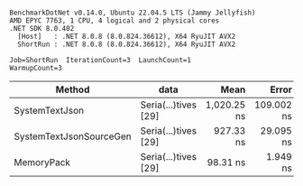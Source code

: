 ```

BenchmarkDotNet v0.14.0, Ubuntu 22.04.5 LTS (Jammy Jellyfish)
AMD EPYC 7763, 1 CPU, 4 logical and 2 physical cores
.NET SDK 8.0.402
  [Host]   : .NET 8.0.8 (8.0.824.36612), X64 RyuJIT AVX2
  ShortRun : .NET 8.0.8 (8.0.824.36612), X64 RyuJIT AVX2

Job=ShortRun  IterationCount=3  LaunchCount=1  
WarmupCount=3  

```
| Method                  | data                 | Mean        | Error      | StdDev   | Min         | Max         | Gen0   | Allocated |
|------------------------ |--------------------- |------------:|-----------:|---------:|------------:|------------:|-------:|----------:|
| SystemTextJson          | Seria(...)tives [29] | 1,020.25 ns | 109.002 ns | 5.975 ns | 1,013.97 ns | 1,025.86 ns | 0.0038 |     464 B |
| SystemTextJsonSourceGen | Seria(...)tives [29] |   927.33 ns |  29.095 ns | 1.595 ns |   925.52 ns |   928.54 ns | 0.0067 |     568 B |
| MemoryPack              | Seria(...)tives [29] |    98.31 ns |   1.949 ns | 0.107 ns |    98.25 ns |    98.44 ns | 0.0014 |     120 B |
